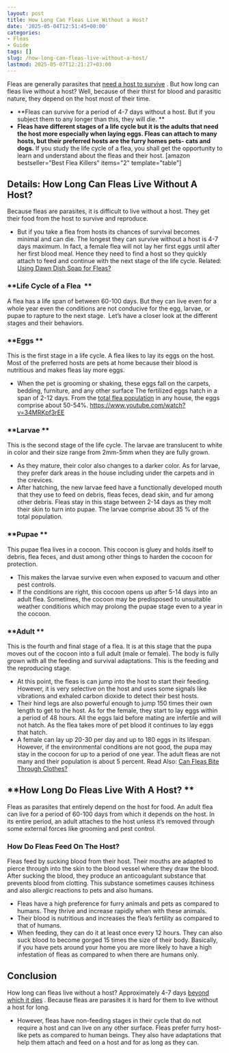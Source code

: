 ```yaml
---
layout: post
title: How Long Can Fleas Live Without a Host?
date: '2025-05-04T12:51:45+00:00'
categories:
- Fleas
- Guide
tags: []
slug: /how-long-can-fleas-live-without-a-host/
lastmod: 2025-05-07T12:21:27+03:00
---
```


Fleas are generally parasites that
[need a host to survive](https://www.ncbi.nlm.nih.gov/pmc/articles/PMC5734377/)
. But how long can fleas live without a host? Well, because of their thirst for blood and parasitic nature, they depend on the host most of their time.
- **Fleas can survive for a period of 4-7 days without a host. But if you subject them to any longer than this, they will die. **
- **Fleas have different stages of a life cycle but it is the adults that need the host more especially when laying eggs. Fleas can attach to many hosts, but their preferred hosts are the furry homes pets- cats and dogs.**
If you study the life cycle of a flea, you shall get the opportunity to learn and understand about the fleas and their host.
[amazon bestseller="Best Flea Killers" items="2" template="table"]
## Details: How Long Can Fleas Live Without A Host?
Because fleas are parasites, it is difficult to live without a host. They get their food from the host to survive and reproduce.
- But if you take a flea from hosts its chances of survival becomes minimal and can die. The longest they can survive without a host is 4-7 days maximum.
In fact, a female flea will not lay her first eggs until after her first blood meal. Hence they need to find a host so they quickly attach to feed and continue with the next stage of the life cycle.
Related:
[Using Dawn Dish Soap for Fleas?](https://pestpolicy.com/dawn-dish-soap-for-fleas/)
### **Life Cycle of a Flea  **
A flea has a life span of between 60-100 days. But they can live even for a whole year even the conditions are not conducive for the egg, larvae, or pupae to rapture to the next stage.  Let’s have a closer look at the different stages and their behaviors.
### **Eggs **
This is the first stage in a life cycle. A flea likes to lay its eggs on the host. Most of the preferred hosts are pets at home because their blood is nutritious and makes fleas lay more eggs.
- When the pet is grooming or shaking, these eggs fall on the carpets, bedding, furniture, and any other surface
The fertilized eggs hatch in a span of 2-12 days. From the
[total flea population](https://pestpolicy.com/should-you-spray-your-yard-for-fleas/)
in any house, the eggs comprise about 50-54%.
https://www.youtube.com/watch?v=34MRKpf3rEE
### **Larvae **
This is the second stage of the life cycle. The larvae are translucent to white in color and their size range from 2mm-5mm when they are fully grown.
- As they mature, their color also changes to a darker color. As for larvae, they prefer dark areas in the house including under the carpets and in the crevices.
- After hatching, the new larvae feed have a functionally developed mouth that they use to feed on debris, fleas feces, dead skin, and fur among other debris.
Fleas stay in this stage between 2-14 days as they molt their skin to turn into pupae. The larvae comprise about 35 % of the total population.
### **Pupae **
This pupae flea lives in a cocoon. This cocoon is gluey and holds itself to debris, flea feces, and dust among other things to harden the cocoon for protection.
- This makes the larvae survive even when exposed to vacuum and other pest controls.
- If the conditions are right, this cocoon opens up after 5-14 days into an adult flea.
Sometimes, the cocoon may be predisposed to unsuitable weather conditions which may prolong the pupae stage even to a year in the cocoon.
### **Adult **
This is the fourth and final stage of a flea. It is at this stage that the pupa moves out of the cocoon into a full adult (male or female). The body is fully grown with all the feeding and survival adaptations. This is the feeding and the reproducing stage.
- At this point, the fleas is can jump into the host to start their feeding. However, it is very selective on the host and uses some signals like vibrations and exhaled carbon dioxide to detect their best hosts.
- Their hind legs are also powerful enough to jump 150 times their own length to get to the host. As for the female, they start to lay eggs within a period of 48 hours.
All the eggs laid before mating are infertile and will not hatch. As the flea takes more of pet blood it continues to lay eggs that hatch.
- A female can lay up 20-30 per day and up to 180 eggs in its lifespan.
However, if the environmental conditions are not good, the pupa may stay in the cocoon for up to a period of one year. The adult fleas are not many and their population is about 5 percent.
Read Also:
[Can Fleas Bite Through Clothes?](https://pestpolicy.com/can-fleas-bite-through-clothes/)
## **How Long Do Fleas Live With A Host? **
Fleas as parasites that entirely depend on the host for food. An adult flea can live for a period of 60-100 days from which it depends on the host.
In its entire period, an adult attaches to the host unless it’s removed through some external forces like grooming and pest control.
### **How Do Fleas Feed On The Host?**
Fleas feed by sucking blood from their host. Their mouths are adapted to pierce through into the skin to the blood vessel where they draw the blood.
After sucking the blood, they produce an anticoagulant substance that prevents blood from clotting. This substance sometimes causes itchiness and also allergic reactions to pets and also humans.
- Fleas have a high preference for furry animals and pets as compared to humans. They thrive and increase rapidly when with these animals.
- Their blood is nutritious and increases the flea’s fertility as compared to that of humans.
- When feeding, they can do it at least once every 12 hours. They can also suck blood to become gorged 15 times the size of their body.
Basically, if you have pets around your home you are more likely to have a high infestation of fleas as compared to when there are humans only.
## Conclusion
How long can fleas live without a host? Approximately 4-7 days
[beyond which it dies](https://pestpolicy.com/how-do-i-get-rid-of-fleas-in-my-house-without-bombing/)
. Because fleas are parasites it is hard for them to live without a host for long.
- However, fleas have non-feeding stages in their cycle that do not require a host and can live on any other surface.
Fleas prefer furry host-like pets as compared to human beings. They also have adaptations that help them attach and feed on a host and for as long as they can.
